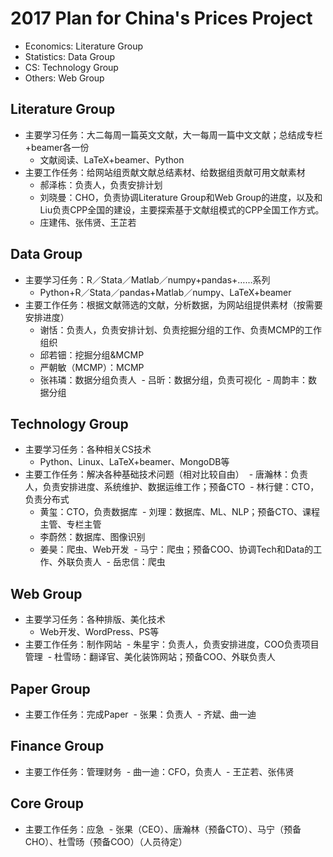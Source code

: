 # 2017 Plan for China's Prices Project

- Economics: Literature Group
- Statistics: Data Group
- CS: Technology Group
- Others: Web Group


## Literature Group
- 主要学习任务：大二每周一篇英文文献，大一每周一篇中文文献；总结成专栏+beamer各一份
  - 文献阅读、LaTeX+beamer、Python
- 主要工作任务：给网站组贡献文献总结素材、给数据组贡献可用文献素材
  - 郝泽栋：负责人，负责安排计划
  - 刘晓曼：CHO，负责协调Literature Group和Web Group的进度，以及和Liu负责CPP全国的建设，主要探索基于文献组模式的CPP全国工作方式。
  - 庄建伟、张伟贤、王芷若
  
## Data Group
- 主要学习任务：R／Stata／Matlab／numpy+pandas+……系列
  - Python+R／Stata／pandas+Matlab／numpy、LaTeX+beamer
- 主要工作任务：根据文献筛选的文献，分析数据，为网站组提供素材（按需要安排进度）
  - 谢恬：负责人，负责安排计划、负责挖掘分组的工作、负责MCMP的工作组织
  - 邱若钿：挖掘分组&MCMP
  - 严朝敏（MCMP）：MCMP
  - 张祎璘：数据分组负责人
  - 吕昕：数据分组，负责可视化
  - 周韵丰：数据分组
  
## Technology Group
- 主要学习任务：各种相关CS技术
  - Python、Linux、LaTeX+beamer、MongoDB等
- 主要工作任务：解决各种基础技术问题（相对比较自由）
  - 唐瀚林：负责人，负责安排进度、系统维护、数据运维工作；预备CTO
  - 林行健：CTO，负责分布式
  - 黄玺：CTO，负责数据库
  - 刘理：数据库、ML、NLP；预备CTO、课程主管、专栏主管
  - 李蔚然：数据库、图像识别
  - 姜昊：爬虫、Web开发
  - 马宁：爬虫；预备COO、协调Tech和Data的工作、外联负责人
  - 岳忠信：爬虫
  
## Web Group
- 主要学习任务：各种排版、美化技术
  - Web开发、WordPress、PS等
- 主要工作任务：制作网站
  - 朱星宇：负责人，负责安排进度，COO负责项目管理
  - 杜雪旸：翻译官、美化装饰网站；预备COO、外联负责人

## Paper Group
- 主要工作任务：完成Paper
  - 张果：负责人
  - 齐斌、曲一迪

## Finance Group
- 主要工作任务：管理财务
  - 曲一迪：CFO，负责人
  - 王芷若、张伟贤
  
## Core Group
- 主要工作任务：应急
  - 张果（CEO）、唐瀚林（预备CTO）、马宁（预备CHO）、杜雪旸（预备COO）（人员待定）
 
